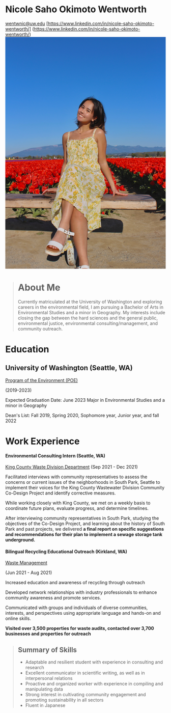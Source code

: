 # Nicole Saho Okimoto Wentworth
[wentwnic@uw.edu](mailto:wentwnic@uw.edu)
[https://www.linkedin.com/in/nicole-saho-okimoto-wentworth/] (https://www.linkedin.com/in/nicole-saho-okimoto-wentworth/)
![pic](Nicoleresumepic.JPG)

># About Me
>Currently matriculated at the University of Washington and exploring careers in the environmental field, I am pursuing a Bachelor of Arts in Environmental Studies and a minor in Geography. My interests include closing the gap between the hard sciences and the general public, environmental justice, environmental consulting/management, and community outreach.

# Education
## University of Washington (Seattle, WA)
 [Program of the Environment (POE)](https://envstudies.uw.edu/undergraduate-students/) 

(2019-2023)

Expected Graduation Date: June 2023
Major in Environmental Studies and a minor in Geography

Dean's List: Fall 2019, Spring 2020, Sophomore year, Junior year, and fall 2022


# Work Experience 



#### Environmental Consulting Intern  (Seattle, WA)
[King County Waste Division Department](https://kingcounty.gov/depts/dnrp/wtd.aspx) 
(Sep 2021 - Dec 2021)

Facilitated interviews with community representatives to assess the concerns or current issues of the neighborhoods in South Park, Seattle to implement their voices for the King County Wastewater Division Community Co-Design Project and identify corrective measures.

While working closely with King County, we met on a weekly basis to coordinate future plans, evaluate progress, and determine timelines. 

After interviewing community representatives in South Park, studying the objectives of the Co-Design Project, and learning about the history of South Park and past projects, we delivered **a final report on specific suggestions and recommendations for their plan to implement a sewage storage tank underground.** 


#### Bilingual Recycling Educational Outreach (Kirkland, WA)
[Waste Management](https://www.wm.com/) 

(Jun 2021 - Aug 2021)

Increased education and awareness of recycling through outreach

Developed network relationships with industry professionals to enhance community awareness and promote services.

Communicated with groups and individuals of diverse communities, interests, and perspectives using appropriate language and hands-on and online skills.

**Visited over 3,500 properties for waste audits, contacted over 3,700 businesses and properties for outreach** 

>## Summary of Skills 
>* Adaptable and resilient student with experience in consulting and research
>*  Excellent communicator in scientific writing, as well as in interpersonal relations
>* Proactive and organized worker with experience in compiling and manipulating data
>* Strong interest in cultivating community engagement and promoting sustainability in all sectors
>* Fluent in Japanese




